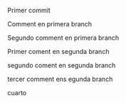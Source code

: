 Primer commit

Comment en primera branch

Segundo comment en primera branch


Primer coment en segunda branch

segundo coment en segunda branch

tercer comment ens egunda branch

cuarto